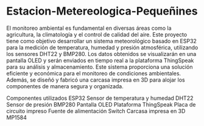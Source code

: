 # Estacion-Metereologica-Pequeñines

El monitoreo ambiental es fundamental en diversas áreas como la agricultura, la climatología y el control de calidad del aire. Este proyecto tiene como objetivo desarrollar un sistema meteorológico basado en ESP32 para la medición de temperatura, humedad y presión atmosférica, utilizando los sensores DHT22 y BMP280. Los datos obtenidos se visualizarán en una pantalla OLED y serán enviados en tiempo real a la plataforma ThingSpeak para su análisis y almacenamiento. Este sistema proporciona una solución eficiente y económica para el monitoreo de condiciones ambientales. Además, se diseñó y fabricó una carcasa impresa en 3D para alojar los componentes de manera segura y organizada.

Componentes utilizados
ESP32 Sensor de temperatura y humedad DHT22 
Sensor de presión BMP280
Pantalla OLED
Plataforma ThingSpeak
Placa de circuito impreso
Fuente de alimentación 
Switch 
Carcasa impresa en 3D 
MP1584
